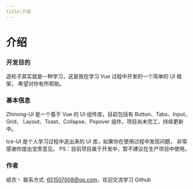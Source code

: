 ```yaml
---
title:介绍
---
```


# 介绍

### 开发目的

造轮子其实就是一种学习，这是我在学习 Vue 过程中开发的一个简单的 UI 框架， 希望对你有所帮助。

### 基本信息

Zhinong-UI 是一个基于 Vue 的 UI 组件库，目前包括有 Button、Tabs、Input、Grid、 Layout、Toast、Collapse、Popover 组件。项目尚未完工，持续更新中。

Ice-UI 是个人学习过程中造出来的 UI 库，如果你在使用过程中发现问题， 非常感谢你提出宝贵意见。 PS：目前项目属于开发中，暂不建议在生产项目中使用。

### 作者

纸农丶
联系方式: 651507008@qq.com，欢迎交流学习
Github
